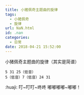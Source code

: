 ```yaml
---
title: 小猪佩奇主题曲的旋律
tags:
  - 小猪佩奇
  - 旋律
url: NaN.html
id: .nan
categories:
  - 日常
date: 2018-04-21 15:52:00
---
```


小猪佩奇主题曲的旋律（其实是简谱）

    5 31 25（低音）
    5（低音）7（低音）24 31

:huaji: 叮~叮叮~咚咚 嘟嘟嘟嘟~嘟嘟！